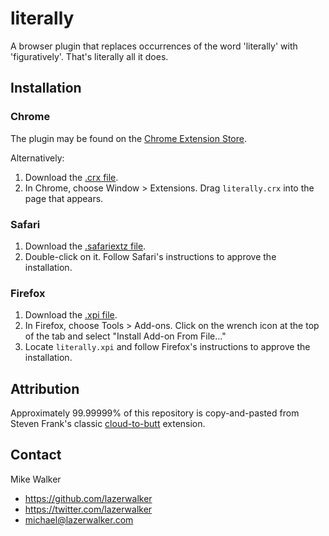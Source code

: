 literally
=============

A browser plugin that replaces occurrences of the word 'literally' with 'figuratively'.
That's literally all it does.

Installation
------------

### Chrome

The plugin may be found on the [Chrome Extension Store](https://chrome.google.com/webstore/detail/literally/odlbpehkpefnmehgdofblnagjpimaanh/details).

Alternatively:

1. Download the [.crx file](https://github.com/lazerwalker/literally/blob/master/literally.crx?raw=true).
2. In Chrome, choose Window > Extensions.  Drag `literally.crx` into the page that appears.


### Safari

1. Download the [.safariextz file](https://github.com/lazerwalker/literally/blob/master/literally.safariextz?raw=true).
2. Double-click on it. Follow Safari's instructions to approve the installation.

### Firefox

1. Download the [.xpi file](https://github.com/lazerwalker/literally/blob/master/literally.xpi?raw=true).
2. In Firefox, choose Tools > Add-ons. Click on the wrench icon at the top of the tab and select "Install Add-on From File..."
3. Locate `literally.xpi` and follow Firefox's instructions to approve the installation.

Attribution
-----------
Approximately 99.99999% of this repository is copy-and-pasted from Steven Frank's
classic [cloud-to-butt](https://github.com/panicsteve/cloud-to-butt) extension.

Contact
-----
Mike Walker
* https://github.com/lazerwalker
* https://twitter.com/lazerwalker
* michael@lazerwalker.com
